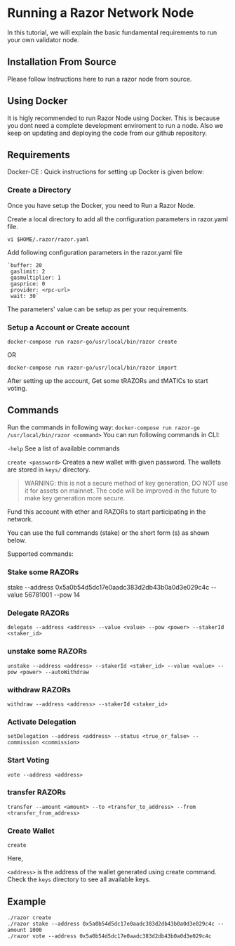 # Running a Razor Network Node
In this tutorial, we will explain the basic fundamental requirements to run your own validator node. 

## Installation From Source

Please follow Instructions here to run a razor node from source.

## Using Docker

It is higly recommended to run Razor Node using Docker. This is because you dont need a complete development enviroment to run a node. Also we keep on updating and deploying the code from our github repository. 

## Requirements

Docker-CE : Quick instructions for setting up Docker is given below:

### Create a Directory

Once you have setup the Docker, you need to Run a Razor Node.

Create a local directory to add all the configuration parameters in razor.yaml file.

`vi $HOME/.razor/razor.yaml`

Add following configuration parameters in the razor.yaml file

    `buffer: 20
     gaslimit: 2
     gasmultiplier: 1
     gasprice: 0
     provider: <rpc-url>
     wait: 30`

The parameters' value can be setup as per your requirements.

### Setup a Account or Create account

`docker-compose run razor-go/usr/local/bin/razor create`

OR

`docker-compose run razor-go/usr/local/bin/razor import`

After setting up the account, Get some tRAZORs and tMATICs to 
start voting. 


## Commands
Run the commands in following way:
    `docker-compose run razor-go /usr/local/bin/razor <command>`
You can run following commands in CLI:

`-help` See a list of available commands

`create <password>`  Creates a new wallet with given password. The wallets are stored in `keys/` directory.

>WARNING: this is not a secure method of key generation, DO NOT use it for assets on mainnet.
The code will be improved in the future to make key generation more secure.

Fund this account with ether and RAZORs to start participating in the network.

You can use the full commands (stake) or the short form (s) as shown below.

Supported commands:

### Stake some RAZORs

 stake --address 0x5a0b54d5dc17e0aadc383d2db43b0a0d3e029c4c --value 56781001 --pow 14
    
### Delegate RAZORs

    delegate --address <address> --value <value> --pow <power> --stakerId <staker_id>

### unstake some RAZORs

    unstake --address <address> --stakerId <staker_id> --value <value> --pow <power> --autoWithdraw

### withdraw RAZORs

    withdraw --address <address> --stakerId <staker_id>
    
### Activate Delegation

    setDelegation --address <address> --status <true_or_false> --commission <commission>

### Start Voting

    vote --address <address>

### transfer RAZORs

    transfer --amount <amount> --to <transfer_to_address> --from <transfer_from_address>

### Create Wallet

    create

Here,

`<address>` is the address of the wallet generated using create command. Check the `keys` directory to see all available keys.


## Example

    ./razor create
    ./razor stake --address 0x5a0b54d5dc17e0aadc383d2db43b0a0d3e029c4c --amount 1000
    ./razor vote --address 0x5a0b54d5dc17e0aadc383d2db43b0a0d3e029c4c
